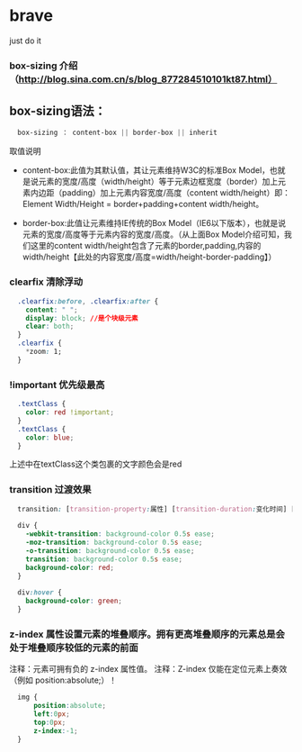 # brave
just do it


### box-sizing 介绍（http://blog.sina.com.cn/s/blog_877284510101kt87.html）
## box-sizing语法：
```css
  box-sizing ： content-box || border-box || inherit
```

取值说明

* content-box:此值为其默认值，其让元素维持W3C的标准Box Model，也就是说元素的宽度/高度（width/height）等于元素边框宽度（border）加上元素内边距（padding）加上元素内容宽度/高度（content width/height）即：Element Width/Height = border+padding+content width/height。

* border-box:此值让元素维持IE传统的Box Model（IE6以下版本），也就是说元素的宽度/高度等于元素内容的宽度/高度。（从上面Box Model介绍可知，我们这里的content width/height包含了元素的border,padding,内容的width/height【此处的内容宽度/高度=width/height-border-padding】）

### clearfix 清除浮动
```css
  .clearfix:before, .clearfix:after {
    content: " ";
    display: block; //是个块级元素
    clear: both;
  }
  .clearfix {
    *zoom: 1;
  }
```

### !important 优先级最高

```css
  .textClass {
    color: red !important;
  }
  .textClass {
    color: blue;
  }
```
上述中在textClass这个类包裹的文字颜色会是red

### transition 过渡效果

```css
  transition: [transition-property:属性] [transition-duration:变化时间] [transtion-time-function:时间函数] [transition-delay:延迟时间]
  
  div {
    -webkit-transition: background-color 0.5s ease;
    -moz-transition: background-color 0.5s ease;
    -o-transition: background-color 0.5s ease;
    transition: background-color 0.5s ease;
    background-color: red;
  }
  
  div:hover {
    background-color: green;
  }
```
### z-index 属性设置元素的堆叠顺序。拥有更高堆叠顺序的元素总是会处于堆叠顺序较低的元素的前面
注释：元素可拥有负的 z-index 属性值。
注释：Z-index 仅能在定位元素上奏效（例如 position:absolute;）！

```css 
  img {
      position:absolute;
      left:0px;
      top:0px;
      z-index:-1;
  }
```
